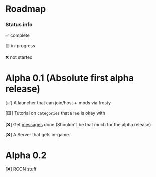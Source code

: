 # Roadmap

### Status info

✅ complete

🟨 in-progress

❌ not started

# Alpha 0.1 (Absolute first alpha release)

[✅] A launcher that can join/host + mods via frosty

[🟨] Tutorial on `categories` that `Bree` is okay with

[❌] Get [messages](/GhidraStuff/BreeMsgs/Categories.h) done (Shouldn't be that much for the alpha release)

[❌] A Server that gets in-game.

# Alpha 0.2

[❌] RCON stuff
